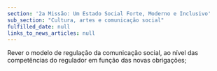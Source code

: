 ```yaml
---
section: '2a Missão: Um Estado Social Forte, Moderno e Inclusivo'
sub_section: "Cultura, artes e comunicação social"
fulfilled_date: null
links_to_news_articles: null
---
```


Rever o modelo de regulação da comunicação social, ao nível das competências do regulador em função das novas obrigações;
